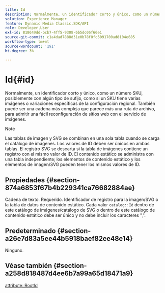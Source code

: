 ```yaml
---
title: Id
description: Normalmente, un identificador corto y único, como un número SKU, posiblemente con algún tipo de sufijo, como si un SKU tiene varias imágenes o variaciones específicas de la configuración regional.
solution: Experience Manager
feature: Dynamic Media Classic,SDK/API
role: Developer,User
exl-id: 818649dd-bcb7-4ff5-9308-6b5dc06f66e1
source-git-commit: c1a4dad7888d31e0b78f0fc5091700ad8104e685
workflow-type: tm+mt
source-wordcount: '191'
ht-degree: 3%

---
```


# Id{#id}

Normalmente, un identificador corto y único, como un número SKU, posiblemente con algún tipo de sufijo, como si un SKU tiene varias imágenes o variaciones específicas de la configuración regional. También puede ser una cadena más compleja que parece más una ruta de archivo, para admitir una fácil reconfiguración de sitios web con el servicio de imágenes.

>[!NOTE]
>
>Las tablas de imagen y SVG se combinan en una sola tabla cuando se carga el catálogo de imágenes. Los valores de ID deben ser únicos en ambas tablas. El registro SVG se descarta si la tabla de imágenes contiene un registro con el mismo valor de ID. El contenido estático se administra con una tabla independiente; los elementos de contenido estático y los elementos de imagen/SVG pueden tener los mismos valores de ID.

## Propiedades {#section-874a6853f67b4b229341ca76682884ae}

Cadena de texto. Requerido. Identificador de registro para la imagen/SVG o la tabla de datos de contenido estático. Cada valor `catalog::Id` dentro de este catálogo de imágenes/catálogo de SVG o dentro de este catálogo de contenido estático debe ser único y no debe incluir los caracteres &quot;,&quot;.

## Predeterminado {#section-a26e7d83a5ee44b5918baef82ee48e14}

Ninguno.

## Véase también {#section-a258d818487d4ee6b7a99a65d18471a9}

[attribute::RootId](../../../../../../is-api/image-catalog/image-serving-api-ref/c-image-catalog-reference/c-attributes-reference/r-rootid.md#reference-13653312925e4a08b90f99961d53f546)
